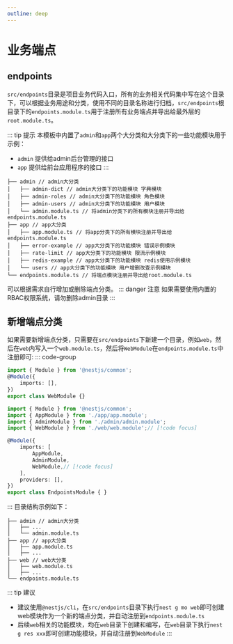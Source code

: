 ```yaml
---
outline: deep
---
```


# 业务端点

## endpoints
`src/endpoints`目录是项目业务代码入口，所有的业务相关代码集中写在这个目录下，可以根据业务用途和分类，使用不同的目录名称进行归档，`src/endpoints`根目录下的`endpoints.module.ts`用于注册所有业务端点并导出给最外层的`root.module.ts`。

::: tip 提示
本模板中内置了`admin`和`app`两个大分类和大分类下的一些功能模块用于示例：
- `admin` 提供给admin后台管理的接口
- `app` 提供给前台应用程序的接口
:::

```
├── admin // admin大分类
│   ├── admin-dict // admin大分类下的功能模块 字典模块
│   ├── admin-roles // admin大分类下的功能模块 角色模块
│   ├── admin-users // admin大分类下的功能模块 用户模块
│   └── admin.module.ts // 将admin分类下的所有模块注册并导出给endpoints.module.ts
├── app // app大分类
│   ├── app.module.ts // 将app分类下的所有模块注册并导出给endpoints.module.ts
│   ├── error-example // app大分类下的功能模块 错误示例模块
│   ├── rate-limit // app大分类下的功能模块 限流示例模块
│   ├── redis-example // app大分类下的功能模块 redis使用示例模块
│   └── users // app大分类下的功能模块 用户增删改查示例模块
└── endpoints.module.ts // 将端点模块注册并导出给root.module.ts
```
可以根据需求自行增加或删除端点分类。
::: danger 注意
如果需要使用内置的RBAC权限系统，请勿删除admin目录
:::

## 新增端点分类
如果需要新增端点分类，只需要在`src/endpoints`下新建一个目录，例如`web`，然后在`web`内写入一个`web.module.ts`，然后将`WebModule`在`endpoints.module.ts`中注册即可:
::: code-group
```ts [src/endpoints/web/web.module.ts]
import { Module } from '@nestjs/common';
@Module({
	imports: [],
})
export class WebModule {}
```
```ts [src/endpoints/endpoints.module.ts]
import { Module } from '@nestjs/common';
import { AppModule } from './app/app.module';
import { AdminModule } from './admin/admin.module';
import { WebModule } from './web/web.module';// [!code focus]

@Module({
	imports: [
		AppModule,
		AdminModule,
		WebModule,// [!code focus]
	],
	providers: [],
})
export class EndpointsModule { }
```
:::
目录结构示例如下：
```
├── admin // admin大分类
│   ├── ...
│   └── admin.module.ts 
├── app // app大分类
│   ├── app.module.ts 
│   ├── ...
├── web // web大分类
│   ├── web.module.ts 
│   ├── ...
└── endpoints.module.ts 
```
::: tip 建议
- 建议使用`@nestjs/cli`，在`src/endpoints`目录下执行`nest g mo web`即可创建web模块作为一个新的端点分类，并自动注册到`endpoints.module.ts`
- 后续`web`相关的功能模块，均在`web`目录下创建和编写，在`web`目录下执行`nest g res xxx`即可创建功能模块，并自动注册到`WebModule`
:::
